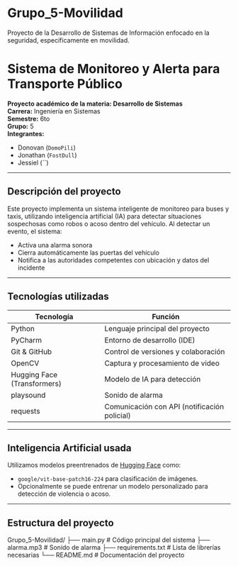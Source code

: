 # Grupo_5-Movilidad

Proyecto de la Desarrollo de Sistemas de Información enfocado en la seguridad, específicamente en movilidad.
# Sistema de Monitoreo y Alerta para Transporte Público
**Proyecto académico de la materia: Desarrollo de Sistemas**  
**Carrera:** Ingeniería en Sistemas  
**Semestre:** 6to  
**Grupo:** 5  
**Integrantes:**  
- Donovan (`DomoPili`)  
- Jonathan (`FostDull`) 
- Jessiel (``) 

---

## Descripción del proyecto

Este proyecto implementa un sistema inteligente de monitoreo para buses y taxis, utilizando inteligencia artificial (IA) para detectar situaciones sospechosas como robos o acoso dentro del vehículo. Al detectar un evento, el sistema:

- Activa una alarma sonora 
- Cierra automáticamente las puertas del vehículo 
- Notifica a las autoridades competentes con ubicación y datos del incidente 

---

## Tecnologías utilizadas

| Tecnología | Función |
|------------|---------|
| Python     | Lenguaje principal del proyecto |
| PyCharm    | Entorno de desarrollo (IDE) |
| Git & GitHub | Control de versiones y colaboración |
| OpenCV     | Captura y procesamiento de video |
| Hugging Face (Transformers) | Modelo de IA para detección |
| playsound  | Sonido de alarma |
| requests   | Comunicación con API (notificación policial) |

---

## Inteligencia Artificial usada

Utilizamos modelos preentrenados de [Hugging Face](https://huggingface.co/) como:
- `google/vit-base-patch16-224` para clasificación de imágenes.
- Opcionalmente se puede entrenar un modelo personalizado para detección de violencia o acoso.

---

##  Estructura del proyecto
Grupo_5-Movilidad/
├── main.py # Código principal del sistema
├── alarma.mp3 # Sonido de alarma
├── requirements.txt # Lista de librerías necesarias
└── README.md # Documentación del proyecto
